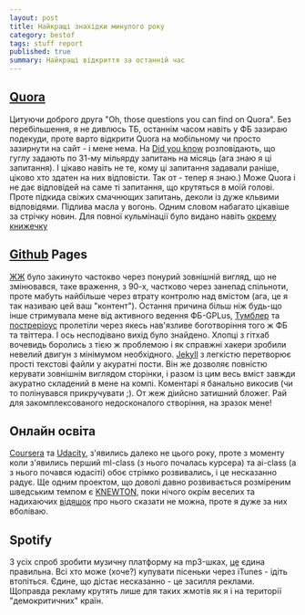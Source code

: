 ```yaml
---
layout: post
title: Найкращі знахідки минулого року
category: bestof
tags: stuff report
published: true
summary: Найкращі відкриття за останній час
---
```


## [Quora](http://www.quora.com/)

Цитуючи доброго друга "Oh, those questions you can find on Quora". Без перебільшення, я не дивлюсь ТБ, останнім часом навіть у ФБ зазираю подекуди, проте варто відкрити  Quora на мобільному чи просто зазирнути на сайт - і мене нема. На [Did you know](http://www.youtube.com/watch?v=YmwwrGV_aiE) розповідають, що гуглу задають по 31-му мільярду запитань на місяць (ага знаю я ці запитання). І цікаво навіть не те, кому ці запитання задавали раніше, ціково хто здатен на них відповісти. Так от - тепер я знаю.) Може Quora і  не дає відповідей на саме ті запитання, що крутяться в моїй голові. Проте підкида свіжих смачнющих запитань, деколи із дуже кльвими відповідями. Підлива масла у вогонь. Одним словом набагато цікавіше за стрічку новин. Для повної кульмінації було видано навіть [окрему книжечку](http://www.quora.com/Best-of-Quora-2010-2012-2012-book/What-answers-are-in-the-Best-of-Quora-2010-2012-book)

## [Github](https://github.com/) Pages

[ЖЖ](http://users.livejournal.com/kosty_/) було закинуто частокво через понурий зовнішній вигляд, що не змінювався, таке враження, з 90-х, частково через занепад спільноти, проте мабуть найбільше через втрату контролю над вмістом (ага, це я так називаю цей ваш "контент"). Остання причина більш ніж будь-що інше стримувала мене від активного ведення ФБ-GPLus, [Тумблер](https://www.tumblr.com/) та [постреріоус](https://posterous.com/) пролетіли через якесь нав'язливе боготворіння того ж ФБ та твіттера. І ось несподівано вихід було знайдено. Хлопці з гітхаб вочевидь боролись з тією ж проблемою і як справжні хакери зробили невелий двигун з мінімумом необхідного. [Jekyll](http://jekyllrb.com/) з легкістю перетворює прості текстові файли у акуратні пости. Він же дозволяє повністю керувати зовнішнім виглядом сторінки, і разом із цим весь вміст завжди акуратно складений в мене на компі. Коментарі я банально викосив (чи то полінувався прикручувати ;). От жеж діийсно затишний бложег. Рай для закомплексованого недосконалого створіння, на зразок мене!

## Онлайн освіта

[Coursera](https://www.coursera.org/) та [Udacity](https://www.udacity.com/), з'явились далеко не цього року, проте з моменту коли з'явились перший ml-class (з нього почалась курсера) та ai-class (а з нього почався юдасіті) обоє стрімко розвивались, і це несказанно радує. Ще одним проектом, що доволі давно розвивається розміреним шведським темпом є [KNEWTON](http://www.knewton.com/), поки нічого окрім веселих та надихаючих [відяшок](http://www.youtube.com/watch?v=quYDkuD4dMU) про нього сказати не можна, проте я дуже за них вболіваю.

## Spotify

З усіх спроб зробити музичну платформу на mp3-шках, [це](https://www.spotify.com/) єдина правильна. Всі хто може (хоче?) купувати пісеньки через iTunes - ідіть втопіться. Єдине, що дістає несказанно - це засилля реклами. Щоправда рекламу крутять лише для таких жмотів як я і на території "демокритичних" країн.


